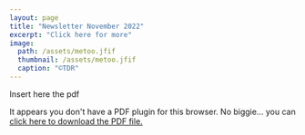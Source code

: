 ```yaml
---
layout: page
title: "Newsletter November 2022"
excerpt: "Click here for more"
image: 
  path: /assets/metoo.jfif
  thumbnail: /assets/metoo.jfif
  caption: "©TDR"
---
```


Insert here the pdf
<object data="{{ site.url }}{{ site.baseurl }}/_newsletters/newsletter_may.pdf" width="1000" height="1000" type="application/pdf"></object>
<object data="/_newsletters/newsletter_may.pdf" width="1000" height="1000" type='application/pdf'></object>

<object data="../_newsletters/newsletter_may.pdf" type="application/pdf" width="100%" height="100%">
    <p>It appears you don't have a PDF plugin for this browser.
    No biggie... you can <a href="myfile.pdf">click here to
    download the PDF file.</a></p>
</object>
